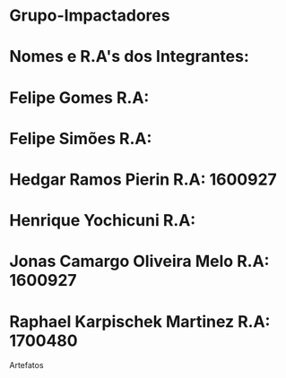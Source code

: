 # Grupo-Impactadores
# Nomes e R.A's dos Integrantes:
  # Felipe Gomes     R.A:
  # Felipe Simões     R.A:
  # Hedgar Ramos Pierin     R.A: 1600927
  # Henrique Yochicuni     R.A:
  # Jonas Camargo Oliveira Melo     R.A: 1600927
  # Raphael Karpischek Martinez     R.A: 1700480

Artefatos
